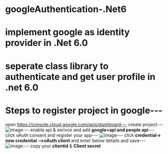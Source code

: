 # googleAuthentication-.Net6
# implement google as identity provider in .Net 6.0
# seperate class library to authenticate and get user profile in .net 6.0 
# Steps to register project in google---
open https://console.cloud.google.com/apis/dashboard---
create project---
![image](https://user-images.githubusercontent.com/85626647/194460351-5cc15313-5bb4-4529-8b3e-a77ee9bc3e20.png)---
enable api &   serivce and add **google+api and people api**---
click oAuth consent and register your app---
![image](https://user-images.githubusercontent.com/85626647/194460668-a8b8e4bb-2175-4cb1-af17-0604922078b0.png)---
click **credential-> new credential -->oAuth client** and enter below details and save---
![image](https://user-images.githubusercontent.com/85626647/194460951-4657537f-2c92-402e-8394-7a56dfda2651.png)---
copy your **clientid** & **Client secret**






